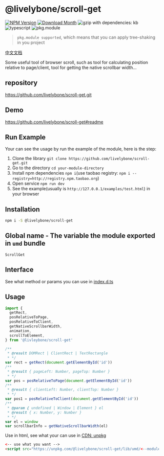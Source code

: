 # @livelybone/scroll-get
[![NPM Version](http://img.shields.io/npm/v/@livelybone/scroll-get.svg?style=flat-square)](https://www.npmjs.com/package/@livelybone/scroll-get)
[![Download Month](http://img.shields.io/npm/dm/@livelybone/scroll-get.svg?style=flat-square)](https://www.npmjs.com/package/@livelybone/scroll-get)
![gzip with dependencies: kb](https://img.shields.io/badge/gzip--with--dependencies-kb-brightgreen.svg "gzip with dependencies: kb")
![typescript](https://img.shields.io/badge/typescript-supported-blue.svg "typescript")
![pkg.module](https://img.shields.io/badge/pkg.module-supported-blue.svg "pkg.module")

> `pkg.module supported`, which means that you can apply tree-shaking in you project

[中文文档](./README-CN.md)

Some useful tool of browser scroll, such as tool for calculating position relative to page/client, tool for getting the native scrollbar width...

## repository
https://github.com/livelybone/scroll-get.git

## Demo
https://github.com/livelybone/scroll-get#readme

## Run Example
Your can see the usage by run the example of the module, here is the step:

1. Clone the library `git clone https://github.com/livelybone/scroll-get.git`
2. Go to the directory `cd your-module-directory`
3. Install npm dependencies `npm i`(use taobao registry: `npm i --registry=http://registry.npm.taobao.org`)
4. Open service `npm run dev`
5. See the example(usually is `http://127.0.0.1/examples/test.html`) in your browser

## Installation
```bash
npm i -S @livelybone/scroll-get
```

## Global name - The variable the module exported in `umd` bundle
`ScrollGet`

## Interface
See what method or params you can use in [index.d.ts](./index.d.ts)

## Usage
```js
import {
  getRect, 
  posRelativeToPage, 
  posRelativeToClient, 
  getNativeScrollbarWidth,
  animation,
  scrollToElement,
} from '@livleybone/scroll-get'

/**
 * @result DOMRect | ClientRect | TextRectangle
 * */
var rect = getRect(document.getElementById('id'))
/**
 * @result { pageLeft: Number, pageTop: Number }
 * */
var pos = posRelativeToPage(document.getElementById('id'))
/**
 * @result { clientLeft: Number, clientTop: Number }
 * */
var pos1 = posRelativeToClient(document.getElementById('id'))
/**
 * @param { undefined | Window | Element } el
 * @result { x: Number, y: Number }
 * */
var el = window
var scrollbarInfo = getNativeScrollbarWidth(el)
``` 

Use in html, see what your can use in [CDN: unpkg](https://unpkg.com/@livelybone/scroll-get/lib/umd/)
```html
<-- use what you want -->
<script src="https://unpkg.com/@livelybone/scroll-get/lib/umd/<--module-->.js"></script>
```
